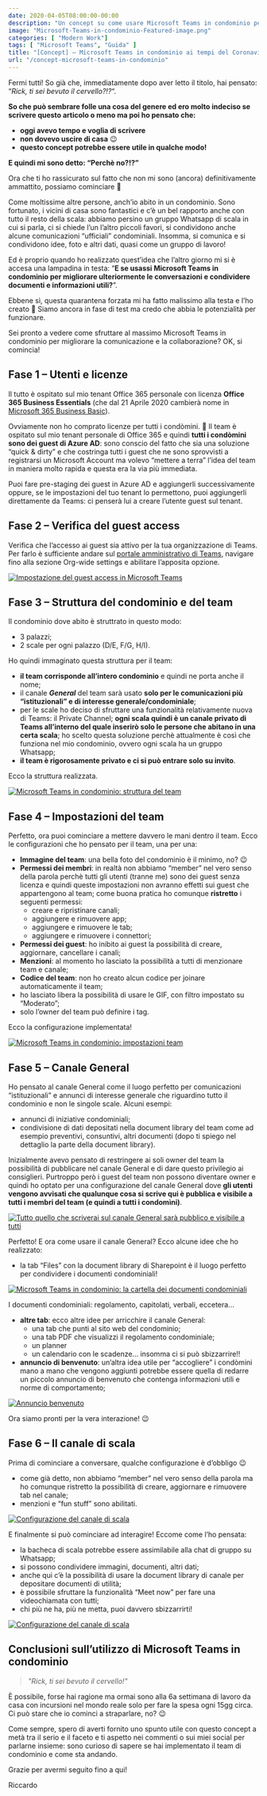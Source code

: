```yaml
---
date: 2020-04-05T08:00:00-00:00
description: "Un concept su come usare Microsoft Teams in condominio per migliorare la collaborazione tra condòmini e la condivisione di informazioni utili."
image: "Microsoft-Teams-in-condominio-Featured-image.png"
categories: [ "Modern Work"]
tags: [ "Microsoft Teams", "Guida" ]
title: "[Concept] – Microsoft Teams in condominio ai tempi del Coronavirus"
url: "/concept-microsoft-teams-in-condominio"
---
```

Fermi tutti! So già che, immediatamente dopo aver letto il titolo, hai pensato: “*Rick, ti sei bevuto il cervello?!?*“.

**So che può sembrare folle una cosa del genere ed ero molto indeciso se scrivere questo articolo o meno ma poi ho pensato che:**
- **oggi avevo tempo e voglia di scrivere**
- **non dovevo uscire di casa** 😉
- **questo concept potrebbe essere utile in qualche modo!**

**E quindi mi sono detto: “Perchè no?!?”**

Ora che ti ho rassicurato sul fatto che non mi sono (ancora) definitivamente ammattito, possiamo cominciare 🙂

Come moltissime altre persone, anch’io abito in un condominio. Sono fortunato, i vicini di casa sono fantastici e c’è un bel rapporto anche con tutto il resto della scala: abbiamo persino un gruppo Whatsapp di scala in cui si parla, ci si chiede l’un l’altro piccoli favori, si condividono anche alcune comunicazioni “ufficiali” condominiali. Insomma, si comunica e si condividono idee, foto e altri dati, quasi come un gruppo di lavoro!

Ed è proprio quando ho realizzato quest’idea che l’altro giorno mi si è accesa una lampadina in testa: “**E se usassi Microsoft Teams in condominio per migliorare ulteriormente le conversazioni e condividere documenti e informazioni utili?**”.

Ebbene sì, questa quarantena forzata mi ha fatto malissimo alla testa e l’ho creato 🙂 Siamo ancora in fase di test ma credo che abbia le potenzialità per funzionare.

Sei pronto a vedere come sfruttare al massimo Microsoft Teams in condominio per migliorare la comunicazione e la collaborazione? OK, si comincia!

## Fase 1 – Utenti e licenze
Il tutto è ospitato sul mio tenant Office 365 personale con licenza **Office 365 Business Essentials** (che dal 21 Aprile 2020 cambierà nome in [Microsoft 365 Business Basic](https://www.microsoft.com/en-us/microsoft-365/blog/2020/03/30/new-microsoft-365-offerings-small-and-medium-sized-businesses/)).

Ovviamente non ho comprato licenze per tutti i condòmini. 🙂 Il team è ospitato sul mio tenant personale di Office 365 e quindi **tutti i condòmini sono dei guest di Azure AD**: sono conscio del fatto che sia una soluzione “quick & dirty” e che costringa tutti i guest che ne sono sprovvisti a registrarsi un Microsoft Account ma volevo “mettere a terra” l’idea del team in maniera molto rapida e questa era la via più immediata.

Puoi fare pre-staging dei guest in Azure AD e aggiungerli successivamente oppure, se le impostazioni del tuo tenant lo permettono, puoi aggiungerli direttamente da Teams: ci penserà lui a creare l’utente guest sul tenant.

## Fase 2 – Verifica del guest access
Verifica che l’accesso ai guest sia attivo per la tua organizzazione di Teams. Per farlo è sufficiente andare sul [portale amministrativo di Teams](https://admin.teams.microsoft.com/), navigare fino alla sezione Org-wide settings e abilitare l’apposita opzione.

[![Impostazione del guest access in Microsoft Teams](00-Microsoft-Teams-in-condominio-requisiti-gues-access.png)](00-Microsoft-Teams-in-condominio-requisiti-gues-access.png)

## Fase 3 – Struttura del condominio e del team
Il condominio dove abito è struttrato in questo modo:
- 3 palazzi;
- 2 scale per ogni palazzo (D/E, F/G, H/I).

Ho quindi immaginato questa struttura per il team:
- **il team corrisponde all’intero condominio** e quindi ne porta anche il nome;
- il canale ***General*** del team sarà usato **solo per le comunicazioni più “istituzionali” e di interesse generale/condominiale**;
- per le scale ho deciso di sfruttare una funzionalità relativamente nuova di Teams: il Private Channel; **ogni scala quindi è un canale privato di Teams all’interno del quale inserirò solo le persone che abitano in una certa scala**; ho scelto questa soluzione perchè attualmente è così che funziona nel mio condominio, ovvero ogni scala ha un gruppo Whatsapp;
- **il team è rigorosamente privato e ci si può entrare solo su invito**.

Ecco la struttura realizzata.

[![Microsoft Teams in condominio: struttura del team](01-Microsoft-Teams-in-condominio-Struttura-Team.png)](01-Microsoft-Teams-in-condominio-Struttura-Team.png)

## Fase 4 – Impostazioni del team
Perfetto, ora puoi cominciare a mettere davvero le mani dentro il team. Ecco le configurazioni che ho pensato per il team, una per una:

- **Immagine del team**: una bella foto del condominio è il minimo, no? 😉
- **Permessi dei membri**: in realtà non abbiamo “member” nel vero senso della parola perchè tutti gli utenti (tranne me) sono dei guest senza licenza e quindi queste impostazioni non avranno effetti sui guest che appartengono al team; come buona pratica ho comunque **ristretto** i seguenti permessi:
    - creare e ripristinare canali;
    - aggiungere e rimuovere app;
    - aggiungere e rimuovere le tab;
    - aggiungere e rimuovere i connettori;
- **Permessi dei guest**: ho inibito ai guest la possibilità di creare, aggiornare, cancellare i canali;
- **Menzioni**: al momento ho lasciato la possibilità a tutti di menzionare team e canale;
- **Codice del team**: non ho creato alcun codice per joinare automaticamente il team;
- ho lasciato libera la possibilità di usare le GIF, con filtro impostato su “Moderato”;
- solo l’owner del team può definire i tag.

Ecco la configurazione implementata!

[![Microsoft Teams in condominio: impostazioni team](02-Microsoft-Teams-in-condominio-impostazioni-team.png)](02-Microsoft-Teams-in-condominio-impostazioni-team.png)

## Fase 5 – Canale General
Ho pensato al canale General come il luogo perfetto per comunicazioni “istituzionali” e annunci di interesse generale che riguardino tutto il condominio e non le singole scale. Alcuni esempi:
- annunci di iniziative condominiali;
- condivisione di dati depositati nella document library del team come ad esempio preventivi, consuntivi, altri documenti (dopo ti spiego nel dettaglio la parte della document library).

Inizialmente avevo pensato di restringere ai soli owner del team la possibilità di pubblicare nel canale General e di dare questo privilegio ai consiglieri. Purtroppo però i guest del team non possono diventare owner e quindi ho optato per una configurazione del canale General dove **gli utenti vengono avvisati che qualunque cosa si scrive qui è pubblica e visibile a tutti i membri del team (e quindi a tutti i condomìni)**.

[![Tutto quello che scriverai sul canale General sarà pubblico e visibile a tutti](03-Microsoft-Teams-in-condominio-canale-general-1.png)](03-Microsoft-Teams-in-condominio-canale-general-1.png)

Perfetto! E ora come usare il canale General? Ecco alcune idee che ho realizzato:
- la tab “Files” con la document library di Sharepoint è il luogo perfetto per condividere i documenti condominiali!

[![Microsoft Teams in condominio: la cartella dei documenti condominiali](04-Microsoft-Teams-in-condominio-document-library.png)](04-Microsoft-Teams-in-condominio-document-library.png)

I documenti condominiali: regolamento, capitolati, verbali, eccetera…
- **altre tab**: ecco altre idee per arricchire il canale General:
    - una tab che punti al sito web del condominio;
    - una tab PDF che visualizzi il regolamento condominiale;
    - un planner
    - un calendario con le scadenze... insomma ci si può sbizzarrire!!
- **annuncio di benvenuto**: un’altra idea utile per “accogliere” i condòmini mano a mano che vengono aggiunti potrebbe essere quella di redarre un piccolo annuncio di benvenuto che contenga informazioni utili e norme di comportamento;

[![Annuncio benvenuto](05-Microsoft-Teams-in-condominio-annuncio-benvenuto.png)](05-Microsoft-Teams-in-condominio-annuncio-benvenuto.png)

Ora siamo pronti per la vera interazione! 😉

## Fase 6 – Il canale di scala
Prima di cominciare a conversare, qualche configurazione è d’obbligo 😉
- come già detto, non abbiamo “member” nel vero senso della parola ma ho comunque ristretto la possibilità di creare, aggiornare e rimuovere tab nel canale;
- menzioni e “fun stuff” sono abilitati.

[![Configurazione del canale di scala](05a-Microsoft-Teams-in-condominio-impostazioni-canale-scala.png)](05a-Microsoft-Teams-in-condominio-impostazioni-canale-scala.png)

E finalmente si può cominciare ad interagire! Eccome come l’ho pensata:
- la bacheca di scala potrebbe essere assimilabile alla chat di gruppo su Whatsapp;
- si possono condividere immagini, documenti, altri dati;
- anche qui c’è la possibilità di usare la document library di canale per depositare documenti di utilità;
- è possibile sfruttare la funzionalità “Meet now” per fare una videochiamata con tutti;
- chi più ne ha, più ne metta, puoi davvero sbizzarrirti!

[![Configurazione del canale di scala](06-Microsoft-Teams-in-condominio-bacheca-di-scala.png)](06-Microsoft-Teams-in-condominio-bacheca-di-scala.png)

## Conclusioni sull’utilizzo di Microsoft Teams in condominio

> *"Rick, ti sei bevuto il cervello!"*

È possibile, forse hai ragione ma ormai sono alla 6a settimana di lavoro da casa con incursioni nel mondo reale solo per fare la spesa ogni 15gg circa. Ci può stare che io cominci a straparlare, no? 😉

Come sempre, spero di averti fornito uno spunto utile con questo concept a metà tra il serio e il faceto e ti aspetto nei commenti o sui miei social per parlarne insieme: sono curioso di sapere se hai implementato il team di condominio e come sta andando.

Grazie per avermi seguito fino a qui!

Riccardo



